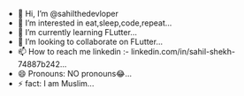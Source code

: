 - 👋 Hi, I’m @sahilthedevloper
- 👀 I’m interested in eat,sleep,code,repeat...
- 🌱 I’m currently learning FLutter...
- 💞️ I’m looking to collaborate on FLutter...
- 📫 How to reach me linkedin :- linkedin.com/in/sahil-shekh-74887b242...
- 😄 Pronouns: NO pronouns😂...
- ⚡ fact: I am Muslim...

<!---
sahilthedevloper/sahilthedevloper is a ✨ special ✨ repository because its `README.md` (this file) appears on your GitHub profile.
You can click the Preview link to take a look at your changes.
--->
